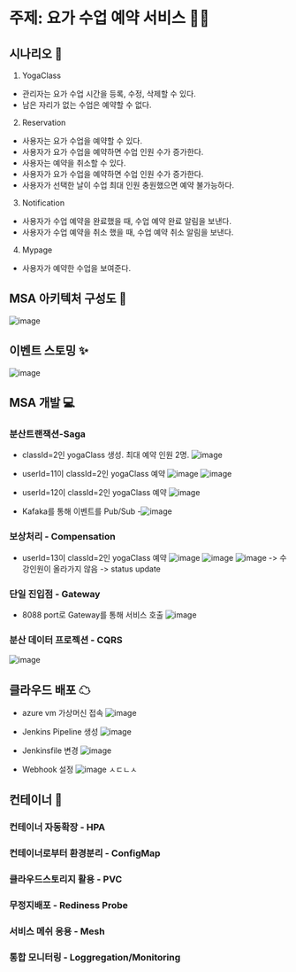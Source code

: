 # 주제: 요가 수업 예약 서비스 🧘‍♂️

## 시나리오 📝
1. YogaClass
- 관리자는 요가 수업 시간을 등록, 수정, 삭제할 수 있다.
- 남은 자리가 없는 수업은 예약할 수 없다.
2. Reservation
- 사용자는 요가 수업을 예약할 수 있다.
- 사용자가 요가 수업을 예약하면 수업 인원 수가 증가한다.
- 사용자는 예약을 취소할 수 있다.
- 사용자가 요가 수업을 예약하면 수업 인원 수가 증가한다.
- 사용자가 선택한 날이 수업 최대 인원 충원했으면 예약 불가능하다.
3. Notification
- 사용자가 수업 예약을 완료했을 때, 수업 예약 완료 알림을 보낸다.
- 사용자가 수업 예약을 취소 했을 때, 수업 예약 취소 알림을 보낸다.
4. Mypage
- 사용자가 예약한 수업을 보여준다.

## MSA 아키텍처 구성도 🎀
![image](https://github.com/user-attachments/assets/61d2eb90-d154-4506-8fce-fe066591e5ef)

## 이벤트 스토밍 ✨
![image](https://github.com/user-attachments/assets/10deb8b8-5952-4b53-8fbf-ee62253f77e6)

## MSA 개발 💻
### 분산트랜잭션-Saga
- classId=2인 yogaClass 생성. 최대 예약 인원 2명.
![image](https://github.com/user-attachments/assets/8b2ad392-1521-4b4e-a665-4a551b90d55b)

- userId=11이 classId=2인 yogaClass 예약
![image](https://github.com/user-attachments/assets/a1d26ed2-9cad-4915-a699-b48e6616de9f)
![image](https://github.com/user-attachments/assets/1b5ec3e6-3d5f-4d74-987e-7425ad173cd7)

- userId=12이 classId=2인 yogaClass 예약
![image](https://github.com/user-attachments/assets/423f4837-5f47-4e35-b4cf-f21d361bfcb2)

- Kafaka를 통해 이벤트를 Pub/Sub
-![image](https://github.com/user-attachments/assets/8e64552e-b8a1-4baf-b81d-68431727dae8)

### 보상처리 - Compensation
- userId=13이 classId=2인 yogaClass 예약 
![image](https://github.com/user-attachments/assets/4f8aa680-553c-45b7-80b8-62bdb4ba2a3b)
![image](https://github.com/user-attachments/assets/f7a331af-dd7a-403f-be1e-6e5d6f50ef2a)
![image](https://github.com/user-attachments/assets/2f335953-6f9e-4518-8df4-1adc3f34eeb4)
-> 수강인원이 올라가지 않음
-> status update
  
### 단일 진입점 - Gateway
- 8088 port로 Gateway를 통해 서비스 호출
![image](https://github.com/user-attachments/assets/158721b6-ebdf-4426-9fa4-cea929e379c6)

### 분산 데이터 프로젝션 - CQRS
![image](https://github.com/user-attachments/assets/a1608540-50eb-4618-8611-c629460e552b)

## 클라우드 배포 ☁
- azure vm 가상머신 접속
![image](https://github.com/user-attachments/assets/a45aa09b-987e-4e90-a17b-14bb753b1528)

- Jenkins Pipeline 생성
![image](https://github.com/user-attachments/assets/0051deab-4c2b-4d71-a2ed-469a49dbf0a3)

- Jenkinsfile 변경
![image](https://github.com/user-attachments/assets/d942c42f-d1b5-4884-b33c-d503535c7de6)

- Webhook 설정
![image](https://github.com/user-attachments/assets/11dc48cd-f862-4a7a-a212-5dd307c1346b)
ㅅㄷㄴㅅ
## 컨테이너 🚦
### 컨테이너 자동확장 - HPA
### 컨테이너로부터 환경분리 - ConfigMap
### 클라우드스토리지 활용 - PVC
### 무정지배포 - Rediness Probe
### 서비스 메쉬 응용 - Mesh
### 통합 모니터링 - Loggregation/Monitoring
